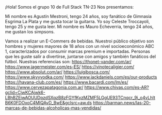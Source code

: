 ¡Hola! Somos el grupo 10 de Full Stack TN-23
Nos presentamos: 

Mi nombre es Agustín Mestroni, tengo 24 años, soy fanático de Gimnasia Esgrima La Plata y me gusta tocar la guitarra.
Yo soy Celeste Troccayoli, tengo 25 y me gusta leer.
Mi nombre es Mauro Echeverria, tengo 24 años, me gustan los simpsons.



Vamos a realizar un E-Commers de bebidas. Nuestroi público objetivo son hombres y mujeres mayores de 18 años con un nivel socioeconómico ABC 1, caracterizados por consumir marcas premium e importadas. Personas que les guste salir a divertirse, juntarse con amigos y también fanáticos del fútbol.
Nuestras referencias son: 
https://thonet-vander.com/ar/ 
https://www.jagermeister.com/es-ES/
https://vinotecaligier.com/
https://www.absolut.com/ar/
https://luigibosca.com/
https://www.skyyvodka.com/
https://www.jackdaniels.com/es/our-products
https://havana-club.com/es/
https://www.bacardi.com/lm/es/
https://www.cervezapatagonia.com.ar/
https://www.chivas.com/es-AR?gclid=CjwKCAjwk6-LBhBZEiwAOUUDpzdSXqzB8zFGYfKyzMZMF5LGgUE93TCnqcr_9i_o4vLhItB6K0FDOxoC4MIQAvD_BwE&gclsrc=aw.ds
https://barman.news/las-20-marcas-de-bebidas-alcoholicas-mas-vendidas/
